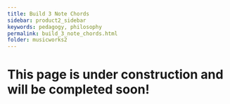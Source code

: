 ```yaml
---
title: Build 3 Note Chords
sidebar: product2_sidebar
keywords: pedagogy, philosophy
permalink: build_3_note_chords.html
folder: musicworks2
---
```


# This page is under construction and will be completed soon!